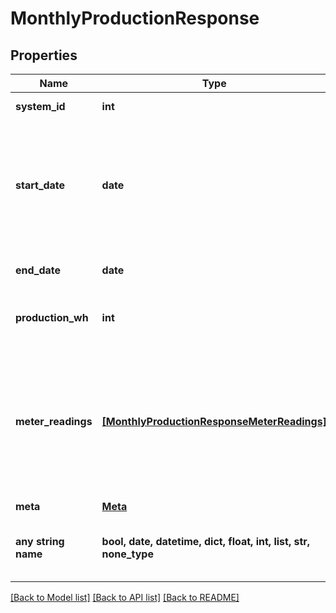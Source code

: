 # MonthlyProductionResponse


## Properties
Name | Type | Description | Notes
------------ | ------------- | ------------- | -------------
**system_id** | **int** | Enlighten ID for this system. | 
**start_date** | **date** | First day included in the reporting period. The format is &#x60;YYYY-mm-dd&#x60; unless you pass a &#x60;datetime_format&#x60; parameter as described [here](https://developer.enphase.com/docs#Datetimes). | 
**end_date** | **date** | Last day included in the reporting period. | 
**production_wh** | **int** | Total production for the requested period in Watt-hours. | 
**meter_readings** | [**[MonthlyProductionResponseMeterReadings]**](MonthlyProductionResponseMeterReadings.md) | If the system has any revenue-grade meters installed, the meter readings at the beginning and end of the reporting period are included here. Otherwise, the array is empty. | 
**meta** | [**Meta**](Meta.md) |  | 
**any string name** | **bool, date, datetime, dict, float, int, list, str, none_type** | any string name can be used but the value must be the correct type | [optional]

[[Back to Model list]](../README.md#documentation-for-models) [[Back to API list]](../README.md#documentation-for-api-endpoints) [[Back to README]](../README.md)


